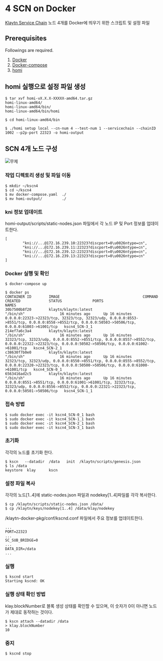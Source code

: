 # 4 SCN on Docker 
[Klaytn Service Chain](https://ko.docs.klaytn.com/node/service-chain) 노드 4개를 Docker에 띄우기 위한 스크립트 및 설정 파일


## Prerequisites
Followings are required.

1. [Docker](https://docs.docker.com/get-docker/)
2. [Docker-compose](https://docs.docker.com/compose/install/)
3. [homi](https://ko.docs.klaytn.com/node/download)


## homi 실행으로 설정 파일 생성
```
$ tar xvf homi-vX.X.X-XXXXX-amd64.tar.gz
homi-linux-amd64/
homi-linux-amd64/bin/
homi-linux-amd64/bin/homi

$ cd homi-linux-amd64/bin

$ ./homi setup local --cn-num 4 --test-num 1 --servicechain --chainID 1002 --p2p-port 22323 -o homi-output
```


## SCN 4개 노드 구성
![무제](https://user-images.githubusercontent.com/2010763/154245501-c30d87ce-ec8f-4ce4-b049-8388b7cd9430.png)
### 작업 디렉토리 생성 및 파일 이동 
```
$ mkdir ~/kscn4
$ cd ~/kscn4
$ mv docker-compose.yaml  ./
$ mv homi-output/         ./
```


### kni 정보 업데이트 
homi-output/scripts/static-nodes.json 파일에서 각 노드 IP 및 Port 정보를 업데이트한다. 
```
[
        "kni://...@172.16.239.10:22323?discport=0\u0026ntype=cn",
        "kni://...@172.16.239.11:22323?discport=0\u0026ntype=cn",
        "kni://...@172.16.239.12:22323?discport=0\u0026ntype=cn",
        "kni://...@172.16.239.13:22323?discport=0\u0026ntype=cn"
]
```


### Docker 실행 및 확인
```
$ docker-compose up

$ docker ps
CONTAINER ID        IMAGE                                      COMMAND                  CREATED             STATUS              PORTS                                                                                                                                                NAMES
30b7500b8f20        klaytn/klaytn:latest                       "/bin/sh"                16 minutes ago      Up 16 minutes       0.0.0.0:22323->22323/tcp, 32323/tcp, 32323/udp, 0.0.0.0:8553->8551/tcp, 0.0.0.0:8558->8552/tcp, 0.0.0.0:50503->50506/tcp, 0.0.0.0:61003->61001/tcp   kscn4_SCN-3_1
214ef7a6c3a4        klaytn/klaytn:latest                       "/bin/sh"                16 minutes ago      Up 16 minutes       32323/tcp, 32323/udp, 0.0.0.0:8552->8551/tcp, 0.0.0.0:8557->8552/tcp, 0.0.0.0:22322->22323/tcp, 0.0.0.0:50502->50506/tcp, 0.0.0.0:61002->61001/tcp   kscn4_SCN-2_1
c38630f7b0e0        klaytn/klaytn:latest                       "/bin/sh"                16 minutes ago      Up 16 minutes       32323/tcp, 32323/udp, 0.0.0.0:8550->8551/tcp, 0.0.0.0:8555->8552/tcp, 0.0.0.0:22320->22323/tcp, 0.0.0.0:50500->50506/tcp, 0.0.0.0:61000->61001/tcp   kscn4_SCN-0_1
6563416ad2c5        klaytn/klaytn:latest                       "/bin/sh"                16 minutes ago      Up 16 minutes       0.0.0.0:8551->8551/tcp, 0.0.0.0:61001->61001/tcp, 32323/tcp, 32323/udp, 0.0.0.0:8556->8552/tcp, 0.0.0.0:22321->22323/tcp, 0.0.0.0:50501->50506/tcp   kscn4_SCN-1_1
```


### 접속 방법
```
$ sudo docker exec -it kscn4_SCN-0_1 bash
$ sudo docker exec -it kscn4_SCN-1_1 bash
$ sudo docker exec -it kscn4_SCN-2_1 bash
$ sudo docker exec -it kscn4_SCN-3_1 bash
```


### 초기화
각각의 노드를 초기화 한다. 
```
$ kscn   --datadir  /data   init  /klaytn/scripts/genesis.json
$ ls /data 
keystore  klay      kscn
```


### 설정 파일 복사
각각의 노드[1..4]에 static-nodes.json 파일과 nodekey[1..4]파일를 각각 복사한다. 
```
$ cp /klaytn/scripts/static-nodes.json /data/
$ cp /klaytn/keys/nodekey[1..4] /data/klay/nodekey
```

/klaytn-docker-pkg/conf/kscnd.conf 파일에서 주요 정보를 업데이트한다. 
```
...
PORT=22323
...
SC_SUB_BRIDGE=0
...
DATA_DIR=/data
...
```


### 실행
```
$ kscnd start
Starting kscnd: OK
```


### 실행 상태 확인 방법
klay.blockNumber로 블록 생성 상태를 확인할 수 있으며, 이 숫자가 0이 아니면 노드가 제대로 동작하는 것이다.
```
$ kscn attach --datadir /data
> klay.blockNumber
10
```


### 중지
```
$ kscnd stop
```
